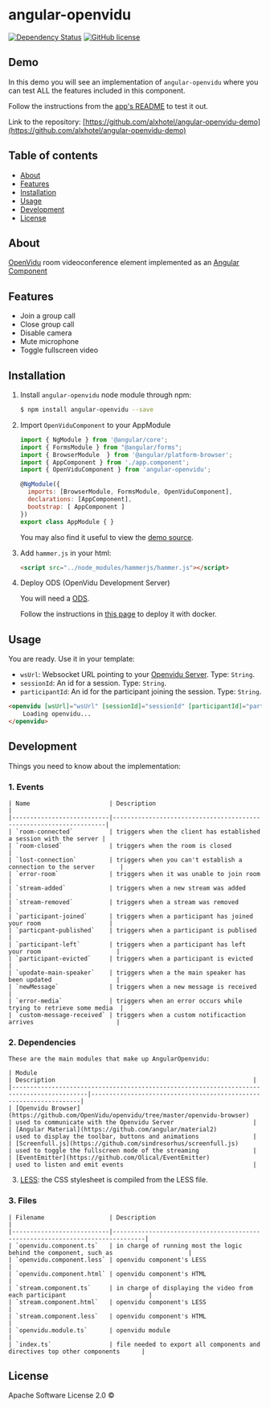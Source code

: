 # angular-openvidu
[![Dependency Status](https://david-dm.org/alxhotel/angular-openvidu.svg)](https://david-dm.org/alxhotel/angular-openvidu)
[![GitHub license](https://img.shields.io/badge/License-Apache%202.0-blue.svg)](https://raw.githubusercontent.com/openvidu/angular-openvidu/master/LICENSE)

## Demo

In this demo you will see an implementation of `angular-openvidu` where you can test ALL the features included in this component.

Follow the instructions from the [app's README](https://github.com/alxhotel/angular-openvidu-demo) to test it out.

Link to the repository: [https://github.com/alxhotel/angular-openvidu-demo](https://github.com/alxhotel/angular-openvidu-demo)

## Table of contents

- [About](#about)
- [Features](#features)
- [Installation](#installation)
- [Usage](#usage)
- [Development](#development)
- [License](#license)

## About

[OpenVidu](https://github.com/OpenVidu) room videoconference element implemented as an [Angular Component](https://angular.io/docs/ts/latest/api/core/index/Component-decorator.html)

## Features

- Join a group call
- Close group call
- Disable camera
- Mute microphone
- Toggle fullscreen video

## Installation

1. Install `angular-openvidu` node module through npm:

	```bash
	$ npm install angular-openvidu --save
	```

2. Import `OpenViduComponent` to your AppModule

	```js
	import { NgModule } from '@angular/core';
	import { FormsModule } from "@angular/forms";
	import { BrowserModule  } from '@angular/platform-browser';
	import { AppComponent } from './app.component';
	import { OpenViduComponent } from 'angular-openvidu';

	@NgModule({
	  imports: [BrowserModule, FormsModule, OpenViduComponent],
	  declarations: [AppComponent],
	  bootstrap: [ AppComponent ]
	})
	export class AppModule { }
	```

	You may also find it useful to view the [demo source](https://github.com/alxhotel/angular-openvidu-app/blob/master/src/app/app.component.ts).

3. Add `hammer.js` in your html:

	```html
	<script src="../node_modules/hammerjs/hammer.js"></script>
	```

4. Deploy ODS (OpenVidu Development Server)

	You will need a [ODS](https://github.com/OpenVidu/openvidu/tree/master/openvidu-server).

	Follow the instructions in [this page](https://github.com/OpenVidu/openvidu-sample-basic-plainjs#start-openvidu-development-server) to deploy it with docker.

## Usage

You are ready. Use it in your template:

- `wsUrl`: Websocket URL pointing to your [Openvidu Server](https://github.com/OpenVidu/openvidu/tree/master/openvidu-server). Type: `String`.
- `sessionId`: An id for a session. Type: `String`.
- `participantId`: An id for the participant joining the session. Type: `String`.

```html
<openvidu [wsUrl]="wsUrl" [sessionId]="sessionId" [participantId]="participantId">
	Loading openvidu...
</openvidu>
```

## Development

Things you need to know about the implementation:

### 1. Events

	| Name                      | Description                                                        |
	|---------------------------|--------------------------------------------------------------------|
	| `room-connected`          | triggers when the client has established a session with the server |
	| `room-closed`             | triggers when the room is closed                                   |
	| `lost-connection`         | triggers when you can't establish a connection to the server       |
	| `error-room`              | triggers when it was unable to join room                           |
	| `stream-added`            | triggers when a new stream was added                               |
	| `stream-removed`          | triggers when a stream was removed                                 |
	| `participant-joined`      | triggers when a participant has joined your room                   |
	| `particpant-published`    | triggers when a participant is publised                            |
	| `participant-left`        | triggers when a participant has left your room                     |
	| `participant-evicted`     | triggers when a participant is evicted                             |
	| `upodate-main-speaker`    | triggers when a the main speaker has been updated                  |
	| `newMessage`              | triggers when a new message is received                            |
	| `error-media`             | triggers when an error occurs while trying to retrieve some media  |
	| `custom-message-received` | triggers when a custom notificaction arrives                       |

### 2. Dependencies

	These are the main modules that make up AngularOpenvidu:

	| Module																					| Description														|
	|-------------------------------------------------------------------------------------------|-------------------------------------------------------------------|
	| [Openvidu Browser](https://github.com/OpenVidu/openvidu/tree/master/openvidu-browser)		| used to communicate with the Openvidu Server						|
	| [Angular Material](https://github.com/angular/material2)									| used to display the toolbar, buttons and animations				|
	| [Screenfull.js](https://github.com/sindresorhus/screenfull.js)							| used to toggle the fullscreen mode of the streaming				|
	| [EventEmitter](https://github.com/Olical/EventEmitter)									| used to listen and emit events									|

3. [LESS](http://lesscss.org/): the CSS stylesheet is compiled from the LESS file.

### 3. Files

	| Filename                  | Description																	|
	|---------------------------|-------------------------------------------------------------------------------|
	| `openvidu.component.ts`   | in charge of running most the logic behind the component, such as						|
	| `openvidu.component.less` | openvidu component's LESS														|
	| `openvidu.component.html` | openvidu component's HTML														|
	| `stream.component.ts`     | in charge of displaying the video from each participant						|
	| `stream.component.html`   | openvidu component's LESS														|
	| `stream.component.less`   | openvidu component's HTML														|
	| `openvidu.module.ts`      | openvidu module																|
	| `index.ts`				| file needed to export all components and directives top other components		|

## License

Apache Software License 2.0 ©
